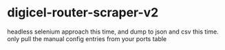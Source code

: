 # digicel-router-scraper-v2
headless selenium approach this time, and dump to json and csv this time. only pull the manual config entries from your ports table
